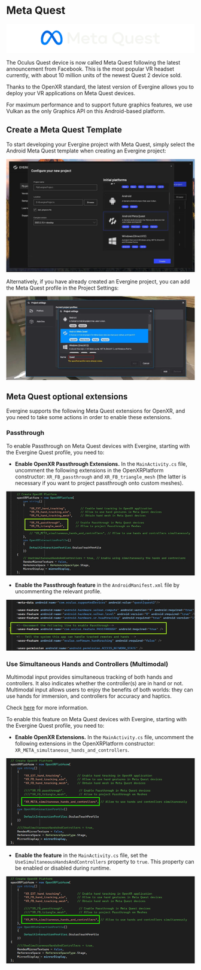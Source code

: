 # Meta Quest

![Meta Quest](images/metaquest.png)

The Oculus Quest device is now called Meta Quest following the latest announcement from Facebook. This is the most popular VR headset currently, with about 10 million units of the newest Quest 2 device sold.

Thanks to the OpenXR standard, the latest version of Evergine allows you to deploy your VR applications on Meta Quest devices.

For maximum performance and to support future graphics features, we use Vulkan as the only Graphics API on this Android-based platform.

## Create a Meta Quest Template

To start developing your Evergine project with Meta Quest, simply select the Android Meta Quest template when creating an Evergine project:

![Meta Quest template](images/openxr_template.png)

Alternatively, if you have already created an Evergine project, you can add the Meta Quest profile in the Project Settings:

![Meta Quest add profile](images/openxr_addprofile.png)

## Meta Quest optional extensions

Evergine supports the following Meta Quest extensions for OpenXR, and you need to take some actions in order to enable these extensions.

### Passthrough

To enable Passthrough on Meta Quest devices with Evergine, starting with the Evergine Quest profile, you need to:

- **Enable OpenXR Passthrough Extensions.** In the `MainActivity.cs` file, uncomment the following extensions in the OpenXRPlatform constructor: `XR_FB_passthrough` and `XR_FB_triangle_mesh` (the latter is necessary if you want to project passthrough onto custom meshes).

![XR Passthrough Extensions](../images/passthrough_extensions.jpg)

- **Enable the Passthrough feature** in the `AndroidManifest.xml` file by uncommenting the relevant profile.

![XR Passthrough Feature](../images/passthrough_feature.jpg)


### Use Simultaneous Hands and Controllers (Multimodal)

Multimodal input provides simultaneous tracking of both hands and controllers. It also indicates whether the controller(s) are in hand or not. Multimodal input allows users to enjoy the benefits of both worlds: they can use hands for immersion, and controllers for accuracy and haptics.

Check [here](https://developers.meta.com/horizon/documentation/native/android/native-multimodal/?locale=fi_FI) for more information.


To enable this feature on Meta Quest devices with Evergine, starting with the Evergine Quest profile, you need to:

- **Enable OpenXR Extensions.** In the `MainActivity.cs` file, uncomment the following extensions in the OpenXRPlatform constructor: `XR_META_simultaneous_hands_and_controllers`.

![XR Multimodal  Extensions](images/openxr_multimodal_enableextension.png)

- **Enable the feature** in the `MainActivity.cs` file, set the `UseSimultaneousHandsAndControllers` property to `true`. This property can be enabled or disabled during runtime.

![XR Passthrough Feature](images/openxr_multimodal_enableextension.png)


